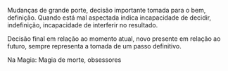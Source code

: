 Mudanças de grande porte, decisão importante tomada para o bem, definição.
Quando está mal aspectada indica incapacidade de decidir, indefinição,
incapacidade de interferir no resultado.

  

Decisão final em relação ao momento atual, novo presente em relação ao futuro,
sempre representa a tomada de um passo definitivo.

  

Na Magia: Magia de morte, obsessores

